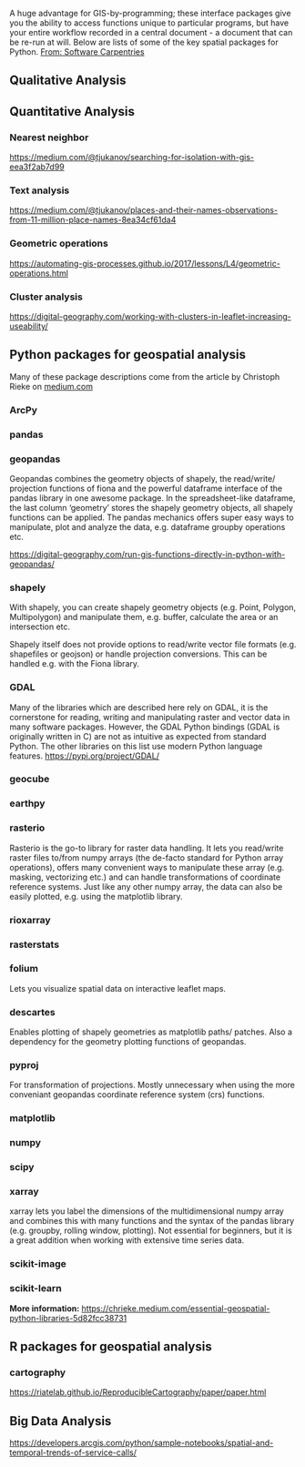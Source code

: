 A huge advantage for GIS-by-programming; these interface packages give you the ability to access functions unique to particular programs, but have your entire workflow recorded in a central document - a document that can be re-run at will. Below are lists of some of the key spatial packages for Python. [From: Software Carpentries](https://carpentries-incubator.github.io/geospatial-python/04-geo-landscape/index.html)

## Qualitative Analysis

## Quantitative Analysis

### Nearest neighbor
https://medium.com/@tjukanov/searching-for-isolation-with-gis-eea3f2ab7d99

### Text analysis
https://medium.com/@tjukanov/places-and-their-names-observations-from-11-million-place-names-8ea34cf61da4

### Geometric operations
https://automating-gis-processes.github.io/2017/lessons/L4/geometric-operations.html

### Cluster analysis

https://digital-geography.com/working-with-clusters-in-leaflet-increasing-useability/

## Python packages for geospatial analysis
Many of these package descriptions come from the article by Christoph Rieke on [medium.com](https://chrieke.medium.com/essential-geospatial-python-libraries-5d82fcc38731)

### ArcPy
### pandas
### geopandas
Geopandas combines the geometry objects of shapely, the read/write/ projection functions of fiona and the powerful dataframe interface of the pandas library in one awesome package. In the spreadsheet-like dataframe, the last column ‘geometry’ stores the shapely geometry objects, all shapely functions can be applied. The pandas mechanics offers super easy ways to manipulate, plot and analyze the data, e.g. dataframe groupby operations etc.

https://digital-geography.com/run-gis-functions-directly-in-python-with-geopandas/

### shapely
With shapely, you can create shapely geometry objects (e.g. Point, Polygon, Multipolygon) and manipulate them, e.g. buffer, calculate the area or an intersection etc. 

Shapely itself does not provide options to read/write vector file formats (e.g. shapefiles or geojson) or handle projection conversions. This can be handled e.g. with the Fiona library. 

### GDAL
Many of the libraries which are described here rely on GDAL, it is the cornerstone for reading, writing and manipulating raster and vector data in many software packages. However, the GDAL Python bindings (GDAL is originally written in C) are not as intuitive as expected from standard Python. The other libraries on this list use modern Python language features.
https://pypi.org/project/GDAL/

### geocube

### earthpy

### rasterio
Rasterio is the go-to library for raster data handling. It lets you read/write raster files to/from numpy arrays (the de-facto standard for Python array operations), offers many convenient ways to manipulate these array (e.g. masking, vectorizing etc.) and can handle transformations of coordinate
reference systems. Just like any other numpy array, the data can also be easily plotted, e.g. using the matplotlib library.

### rioxarray
### rasterstats
### folium 
Lets you visualize spatial data on interactive leaflet maps.

### descartes
Enables plotting of shapely geometries as matplotlib paths/ patches. Also a dependency for the geometry plotting functions of geopandas.

### pyproj
For transformation of projections. Mostly unnecessary when using the more conveniant geopandas coordinate reference system (crs) functions.

### matplotlib
### numpy
### scipy
### xarray 
xarray lets you label the dimensions of the multidimensional numpy array and combines this with many functions and the syntax of the pandas library (e.g. groupby, rolling window, plotting). Not essential for beginners, but it is a great addition when working with extensive time series data.

### scikit-image
### scikit-learn

**More information:** https://chrieke.medium.com/essential-geospatial-python-libraries-5d82fcc38731

## R packages for geospatial analysis

### cartography
https://riatelab.github.io/ReproducibleCartography/paper/paper.html

## Big Data Analysis

https://developers.arcgis.com/python/sample-notebooks/spatial-and-temporal-trends-of-service-calls/
